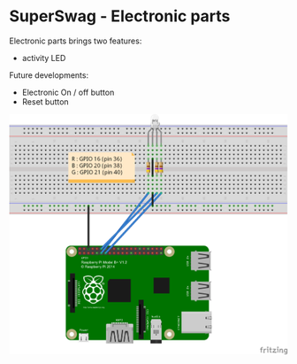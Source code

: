 # SuperSwag - Electronic parts

Electronic parts brings two features:
- activity LED

Future developments:
- Electronic On / off button
- Reset button

![View](https://raw.githubusercontent.com/rbello/SuperSwag/master/Conf/electronic/Schema.png)